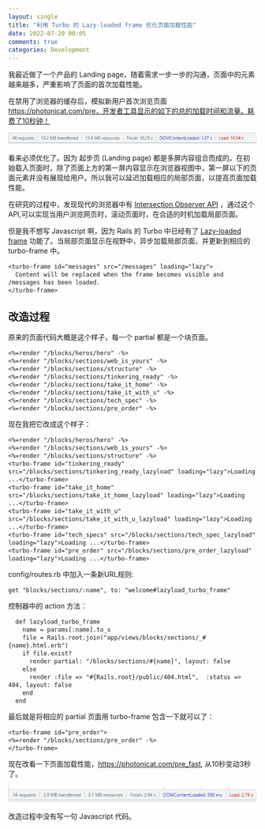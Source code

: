 ```yaml
---
layout: single
title: "利用 Turbo 的 Lazy-loaded frame 优化页面加载性能"
date: 2022-07-20 00:05
comments: true
categories: Development
---
```


我最近做了一个产品的 Landing page，随着需求一步一步的沟通，页面中的元素越来越多，严重影响了页面的首次加载性能。

在禁用了浏览器的缓存后，模拟新用户首次浏览页面 https://photonicat.com/pre，开发者工具显示的如下的总的加载时间和流量。耗费了10秒钟！

![slow_page_load.png](/images/slow_page_load.png)

看来必须优化了。因为 起步页 (Landing page) 都是多屏内容组合而成的。在初始载入页面时，除了页面上方的第一屏内容显示在浏览器视图中，第一屏以下的页面元素并没有展现给用户。所以我可以延迟加载相应的局部页面，以提高页面加载性能。

在研究的过程中，发现现代的浏览器中有 [Intersection Observer API](https://developer.mozilla.org/en-US/docs/Web/API/Intersection_Observer_API) ，通过这个 API,可以实现当用户浏览网页时，滚动页面时，在合适的时机加载局部页面。

但是我不想写 Javascript 啊，因为 Rails 的 Turbo 中已经有了  [Lazy-loaded frame](https://turbo.hotwired.dev/reference/frames#lazy-loaded-frame) 功能了。当局部页面显示在视野中，异步加载局部页面，并更新到相应的 turbo-frame 中。

```
<turbo-frame id="messages" src="/messages" loading="lazy">
  Content will be replaced when the frame becomes visible and /messages has been loaded.
</turbo-frame>
```

## 改造过程

原来的页面代码大概是这个样子，每一个 partial 都是一个块页面。

```
<%=render "/blocks/heros/hero" -%>
<%=render "/blocks/sections/web_is_yours" -%>
<%=render "/blocks/sections/structure" -%>
<%=render "/blocks/sections/tinkering_ready" -%>
<%=render "/blocks/sections/take_it_home" -%>
<%=render "/blocks/sections/take_it_with_u" -%>
<%=render "/blocks/sections/tech_spec" -%>
<%=render "/blocks/sections/pre_order" -%>
```

现在我把它改成这个样子：

```
<%=render "/blocks/heros/hero" -%>
<%=render "/blocks/sections/web_is_yours" -%>
<%=render "/blocks/sections/structure" -%>
<turbo-frame id="tinkering_ready" src="/blocks/sections/tinkering_ready_lazyload" loading="lazy">Loading ...</turbo-frame>
<turbo-frame id="take_it_home" src="/blocks/sections/take_it_home_lazyload" loading="lazy">Loading ...</turbo-frame>
<turbo-frame id="take_it_with_u" src="/blocks/sections/take_it_with_u_lazyload" loading="lazy">Loading ...</turbo-frame>
<turbo-frame id="tech_specs" src="/blocks/sections/tech_spec_lazyload" loading="lazy">Loading ...</turbo-frame>
<turbo-frame id="pre_order" src="/blocks/sections/pre_order_lazyload" loading="lazy">Loading ...</turbo-frame>
```

config/routes.rb 中加入一条新URL规则:

```
get "blocks/sections/:name", to: "welcome#lazyload_turbo_frame"
```
控制器中的 action 方法：

```
  def lazyload_turbo_frame
    name = params[:name].to_s
    file = Rails.root.join("app/views/blocks/sections/_#{name}.html.erb")
    if file.exist?
      render partial: "/blocks/sections/#{name}", layout: false
    else
      render :file => "#{Rails.root}/public/404.html",  :status => 404, layout: false
    end
  end
```

最后就是将相应的  partial 页面用 turbo-frame 包含一下就可以了：

```
<turbo-frame id="pre_order">
<%=render "/blocks/sections/pre_order" -%>
</turbo-frame>
```

现在改看一下页面加载性能，https://photonicat.com/pre_fast, 从10秒变动3秒了。

![lazyload_turbo_frame.png](/images/lazyload_turbo_frame.png)

改造过程中没有写一句 Javascript 代码。